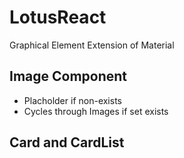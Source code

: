 # LotusReact
Graphical Element Extension of Material

## Image Component
- Placholder if non-exists
- Cycles through Images if set exists

## Card and CardList

